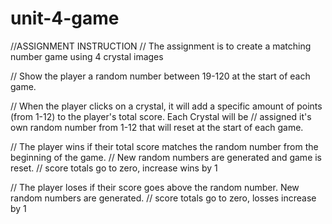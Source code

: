 # unit-4-game
//ASSIGNMENT INSTRUCTION
// The assignment is to create a matching number game using 4 crystal images

// Show the player a random number between 19-120 at the start of each game.

// When the player clicks on a crystal, it will add a specific amount of points (from 1-12) to the player's total score. Each Crystal will be
// assigned it's own random number from 1-12 that will reset at the start of each game.

// The player wins if their total score matches the random number from the beginning of the game.
// New random numbers are generated and game is reset.
// score totals go to zero, increase wins by 1

// The player loses if their score goes above the random number. New random numbers are generated.
// score totals go to zero, losses increase by 1
